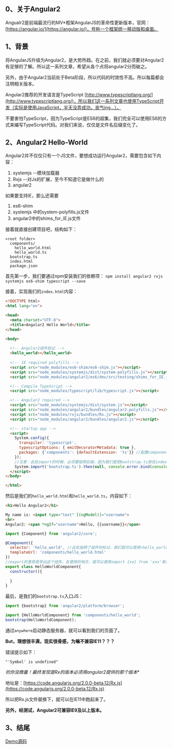 ## 0、关于Angular2

Angualr2是前端最流行的MV*框架AngularJS的革命性更新版本，官网：[https://angular.io/](https://angular.io/)，号称一个框架统一移动版和桌面。

## 1、背景

将AngularJS升级为Angular2，是大势所趋。在之前，我们就必须要对Angular2有足够的了解。所以这一系列文章，希望从各个点将angular2分而破之。

另外，由于Angular2当前处于Beta阶段，所以代码的时效性不高。所以每篇都会注明相关版本。

Angular2推荐的开发语言是TypeScript [http://www.typescriptlang.org/](http://www.typescriptlang.org/)，所以我们这一系列文章也使用TypeScript开发（实际是使用JavaScript，半天没弄成功，丧气ing...）。

不要害怕TypeScript，因为TypeScript是ES6的超集，我们完全可以使用ES6的方式来编写TypeScript代码。对我们来说，仅仅是文件名后缀变化了。

## 2、Angular2 Hello-World

Angular2并不仅仅只有一个JS文件，要想成功运行Angular2，需要包含如下内容：

1. systemjs --模块加载器
2. Rxjs   --对Js的扩展，至今不知道它是做什么的
3. angular2

如果要支持IE，那么还需要

1. es6-shim
2. systemjs 中的system-polyfills.js文件
3. angular2中的shims_for_IE.js文件

接着就直接创建项目吧，结构如下：

```
<root folder>
  components/
    hello_world.html
    hello_world.ts
  bootstrap.ts
  index.html
  package.json
```

首先第一步，我们要通过npm安装我们的依赖项：
``npm install angular2 rxjs systemjs es6-shim typescript --save``

接着，实现我们的``index.html``内容：

```html
<!DOCTYPE html>
<html lang="en">

<head>
  <meta charset="UTF-8">
  <title>Angular2 Hello World</title>
</head>

<body>
  
  <!-- Angular2组件标记 -->
  <hello_world></hello_world>
  
  <!-- IE required polyfills -->
  <script src="node_modules/es6-shim/es6-shim.js"></script>
  <script src="node_modules/systemjs/dist/system-polyfills.js"></script>
  <script src="node_modules/angular2/es6/dev/src/testing/shims_for_IE.js"></script>

  <!-- Compile TypeScript -->
  <script src="node_modules/typescript/lib/typescript.js"></script>

  <!-- Angular2 required -->
  <script src="node_modules/systemjs/dist/system.js"></script>
  <script src="node_modules/angular2/bundles/angular2-polyfills.js"></script>
  <script src="node_modules/rxjs/bundles/Rx.js"></script>
  <script src="node_modules/angular2/bundles/angular2.js"></script>

  <!-- startup app -->
  <script>
    System.config({
      transpiler: 'typescript',
      typescriptOptions: { emitDecoratorMetadata: true },
      packages: {'components': {defaultExtension: 'ts'}} //配置components目录下的请求，默认格式为ts
    });
    //注意：此处import的时候，必须要指明后缀，因为我们是把bootstrap.ts放在index平级的，在System的config中没有配置默认扩展名
    System.import('bootstrap.ts').then(null, console.error.bind(console));
  </script>
</body>

</html>
```

然后是我们的``hello_world.html``和``hello_world.ts``，内容如下：

```html
<h1>Hello Angular2</h1>

My name is: <input type="text" [(ngModel)]="username">
<br>
Angular2: <span *ngIf="username">Hello, {{username}}</span>
```

```javascript
import {Component} from 'angular2/core';

@Component({
  selector: 'hello_world', //此处指明了组件的标记，我们就可以使用<hello_world></hello_world>来使用这个组件了。
  templateUrl: 'components/hello_world.html'
})
//export的意思是导出这个组件，在使用的地方，就可以使用import {xx} from 'xxx'来获取到了。
export class HelloWorldComponent{
  constructor(){
    
  }
}
```

最后，是我们的``bootstrap.ts``入口JS：

```javascript
import {bootstrap} from 'angular2/platform/browser';

import {HelloWorldComponent} from 'components/hello_world';
bootstrap(HelloWorldComponent);
```

通过``anywhere``启动静态服务器，就可以看到我们的页面了。

**But，理想很丰满，现实很骨感，为嘛不兼容IE11？？？**

错误提示如下：

```
"'Symbol' is undefined"
```

**坑你没商量*！最终发现是Rx的版本必须用angular2提供的那个版本**

地址是：[https://code.angularjs.org/2.0.0-beta.12/Rx.js](https://code.angularjs.org/2.0.0-beta.12/Rx.js)

所以把Rx.js文件替换下，就可以在IE11中跑起来了。

**另外，经测试，Angular2可兼容IE9及以上版本。**

## 3、结尾

[Demo源码](https://github.com/hstarorg/HstarDemoProject/tree/master/angular2_demo/04)